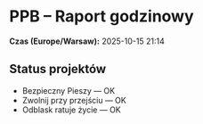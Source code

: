 # PPB – Raport godzinowy
**Czas (Europe/Warsaw):** 2025-10-15 21:14

## Status projektów
- Bezpieczny Pieszy — OK
- Zwolnij przy przejściu — OK
- Odblask ratuje życie — OK


